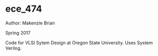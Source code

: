 # ece_474

Author: Makenzie Brian

Spring 2017

Code for VLSI Sytem Design at Oregon State University. Uses System Verilog.
